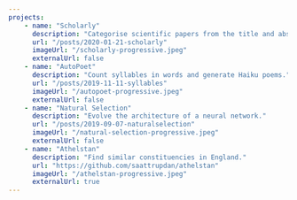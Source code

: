 ```yaml
---
projects:
    - name: "Scholarly"
      description: "Categorise scientific papers from the title and abstract."
      url: "/posts/2020-01-21-scholarly"
      imageUrl: "/scholarly-progressive.jpeg"
      externalUrl: false
    - name: "AutoPoet"
      description: "Count syllables in words and generate Haiku poems."
      url: "/posts/2019-11-11-syllables"
      imageUrl: "/autopoet-progressive.jpeg"
      externalUrl: false
    - name: "Natural Selection"
      description: "Evolve the architecture of a neural network."
      url: "/posts/2019-09-07-naturalselection"
      imageUrl: "/natural-selection-progressive.jpeg"
      externalUrl: false
    - name: "Athelstan"
      description: "Find similar constituencies in England."
      url: "https://github.com/saattrupdan/athelstan"
      imageUrl: "/athelstan-progressive.jpeg"
      externalUrl: true
---
```

